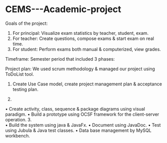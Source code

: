 # CEMS---Academic-project
Goals of the project:
1. For principal: Visualize exam statistics by teacher, student, exam.
2. For teacher: Create questions, compose exams & start exam on real time.
3. For student: Perform exams both manual & computerized, view grades.

Timeframe: 
Semester period that included 3 phases:

Project plan:
We used scrum methodology & managed our project using ToDoList tool.
1.	Create Use Case model, create project management plan & acceptance testing plan. 

2.	
•	Create activity, class, sequence & package diagrams using visual paradigm.
•	Build a prototype using OCSF framework for the client-server operation.
3.	
•	Build the system using java & JavaFx.
•	Document using JavaDoc.
•	Test using Jubula & Java test classes.
•	Data base management by MySQL workbench.


